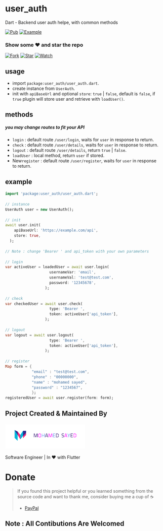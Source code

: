 # user_auth

Dart - Backend user auth helpe, with common methods

[![Pub](https://img.shields.io/badge/Get%20library-pub-blue)](https://pub.dev/packages/user_auth)
[![Example](https://img.shields.io/badge/Example-Ex-success)](https://pub.dev/packages/user_auth#-example-tab-)

### Show some :heart: and star the repo

[![Fork](https://img.shields.io/github/forks/msayed-net/user_auth?style=social)](https://github.com/msayed-net/user_auth/fork)
[![Star](https://img.shields.io/github/stars/msayed-net/user_auth?style=social)](https://github.com/msayed-net/user_auth/stargazers)
[![Watch](https://img.shields.io/github/watchers/msayed-net/user_auth?style=social)](https://github.com/msayed-net/user_auth/) 

## usage
* import `package:user_auth/user_auth.dart`.
* create instance from `UserAuth`.
* init with `apiBaseUrl` and optional `store`: `true` | `false`, default is `false`, if `true` plugin will store user and retrieve with `loadUser()`.

## methods
##### you may change routes to fit your API
* `login` : default route `/user/login`, waits for `user` in response to return. 
* `check` : default route `/user/details`, waits for `user` in response to return.  
* `logout` : default route `/user/details`, return `true` | `false`.
* `loadUser` : local method, return `user` if stored.
* New`register` : default route `/user/register`, waits for `user` in response to return. 

## example
```dart
import 'package:user_auth/user_auth.dart';

// instance
UserAuth user = new UserAuth();

// init
await user.init(
    apiBaseUrl: 'https://example.com/api',
    store: true,
  );

// Note : change 'Bearer ' and api_token with your own parameters

// login
var activeUser = loadedUser = await user.login(
                    usernameVar: 'email',
                    usernameVal: 'test@test.com',
                    password: '12345678',
                  );

// check
var checkedUser = await user.check(
                    type: 'Bearer ',
                    token: activeUser['api_token'],
                  ); 

// logout
var logout = await user.logout(
                    type: 'Bearer ',
                    token: activeUser['api_token'],
                  );

// register
Map form = {
            "email" : "test@test.com",
            "phone" : "00000000",
            "name" : "mohamed sayed",
            "password" : "1234567",
            };
registeredUser = await user.register(form: form);
```


## Project Created & Maintained By

### [![Mohamed Sayed](./logo.png)](https://msayed.net)

Software Engineer | In :heart: with Flutter

# Donate

> If you found this project helpful or you learned something from the source code and want to thank me, consider buying me a cup of :coffee:
>
> - [PayPal](https://www.paypal.me/msayednet/)

## Note : All Contibutions Are Welcomed